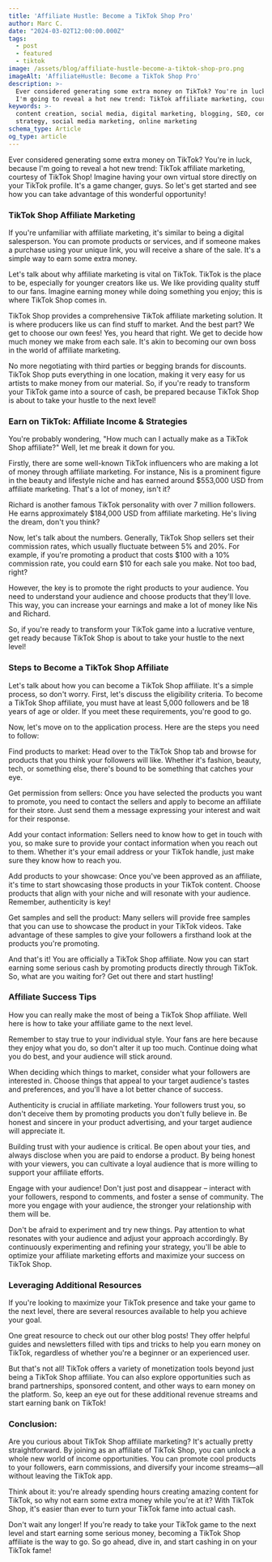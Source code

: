 ```yaml
---
title: 'Affiliate Hustle: Become a TikTok Shop Pro'
author: Marc C.
date: "2024-03-02T12:00:00.000Z"
tags:
  - post
  - featured
  - tiktok
image: /assets/blog/affiliate-hustle-become-a-tiktok-shop-pro.png
imageAlt: 'AffiliateHustle: Become a TikTok Shop Pro'
description: >-
  Ever considered generating some extra money on TikTok? You're in luck, because
  I'm going to reveal a hot new trend: TikTok affiliate marketing, courtesy...
keywords: >-
  content creation, social media, digital marketing, blogging, SEO, content
  strategy, social media marketing, online marketing
schema_type: Article
og_type: article
---
```

Ever considered generating some extra money on TikTok? You're in luck, because I'm going to reveal a hot new trend: TikTok affiliate marketing, courtesy of TikTok Shop! Imagine having your own virtual store directly on your TikTok profile. It's a game changer, guys. So let's get started and see how you can take advantage of this wonderful opportunity!



### TikTok Shop Affiliate Marketing

If you're unfamiliar with affiliate marketing, it's similar to being a digital salesperson. You can promote products or services, and if someone makes a purchase using your unique link, you will receive a share of the sale. It's a simple way to earn some extra money. 



Let's talk about why affiliate marketing is vital on TikTok. TikTok is the place to be, especially for younger creators like us. We like providing quality stuff to our fans. Imagine earning money while doing something you enjoy; this is where TikTok Shop comes in. 



TikTok Shop provides a comprehensive TikTok affiliate marketing solution. It is where producers like us can find stuff to market. And the best part? We get to choose our own fees! Yes, you heard that right. We get to decide how much money we make from each sale. It's akin to becoming our own boss in the world of affiliate marketing.



No more negotiating with third parties or begging brands for discounts. TikTok Shop puts everything in one location, making it very easy for us artists to make money from our material. So, if you're ready to transform your TikTok game into a source of cash, be prepared because TikTok Shop is about to take your hustle to the next level!



### Earn on TikTok: Affiliate Income & Strategies

You're probably wondering, "How much can I actually make as a TikTok Shop affiliate?" Well, let me break it down for you.



Firstly, there are some well-known TikTok influencers who are making a lot of money through affiliate marketing. For instance, Nis is a prominent figure in the beauty and lifestyle niche and has earned around $553,000 USD from affiliate marketing. That's a lot of money, isn't it?



Richard is another famous TikTok personality with over 7 million followers. He earns approximately $184,000 USD from affiliate marketing. He's living the dream, don't you think?



Now, let's talk about the numbers. Generally, TikTok Shop sellers set their commission rates, which usually fluctuate between 5% and 20%. For example, if you're promoting a product that costs $100 with a 10% commission rate, you could earn $10 for each sale you make. Not too bad, right?



However, the key is to promote the right products to your audience. You need to understand your audience and choose products that they'll love. This way, you can increase your earnings and make a lot of money like Nis and Richard.



So, if you're ready to transform your TikTok game into a lucrative venture, get ready because TikTok Shop is about to take your hustle to the next level!



### Steps to Become a TikTok Shop Affiliate



Let's talk about how you can become a TikTok Shop affiliate. It's a simple process, so don't worry. First, let's discuss the eligibility criteria. To become a TikTok Shop affiliate, you must have at least 5,000 followers and be 18 years of age or older. If you meet these requirements, you're good to go.



Now, let's move on to the application process. Here are the steps you need to follow:



Find products to market: Head over to the TikTok Shop tab and browse for products that you think your followers will like. Whether it's fashion, beauty, tech, or something else, there's bound to be something that catches your eye.



Get permission from sellers: Once you have selected the products you want to promote, you need to contact the sellers and apply to become an affiliate for their store. Just send them a message expressing your interest and wait for their response.



Add your contact information: Sellers need to know how to get in touch with you, so make sure to provide your contact information when you reach out to them. Whether it's your email address or your TikTok handle, just make sure they know how to reach you.



Add products to your showcase: Once you've been approved as an affiliate, it's time to start showcasing those products in your TikTok content. Choose products that align with your niche and will resonate with your audience. Remember, authenticity is key!



Get samples and sell the product: Many sellers will provide free samples that you can use to showcase the product in your TikTok videos. Take advantage of these samples to give your followers a firsthand look at the products you're promoting.



And that's it! You are officially a TikTok Shop affiliate. Now you can start earning some serious cash by promoting products directly through TikTok. So, what are you waiting for? Get out there and start hustling!

### Affiliate Success Tips



How you can really make the most of being a TikTok Shop affiliate. Well here is how to take your affiliate game to the next level.



Remember to stay true to your individual style. Your fans are here because they enjoy what you do, so don't alter it up too much. Continue doing what you do best, and your audience will stick around.

When deciding which things to market, consider what your followers are interested in. Choose things that appeal to your target audience's tastes and preferences, and you'll have a lot better chance of success.



Authenticity is crucial in affiliate marketing. Your followers trust you, so don't deceive them by promoting products you don't fully believe in. Be honest and sincere in your product advertising, and your target audience will appreciate it.



Building trust with your audience is critical. Be open about your ties, and always disclose when you are paid to endorse a product. By being honest with your viewers, you can cultivate a loyal audience that is more willing to support your affiliate efforts.



Engage with your audience! Don't just post and disappear – interact with your followers, respond to comments, and foster a sense of community. The more you engage with your audience, the stronger your relationship with them will be.



Don't be afraid to experiment and try new things. Pay attention to what resonates with your audience and adjust your approach accordingly. By continuously experimenting and refining your strategy, you'll be able to optimize your affiliate marketing efforts and maximize your success on TikTok Shop.



### Leveraging Additional Resources

If you're looking to maximize your TikTok presence and take your game to the next level, there are several resources available to help you achieve your goal.



One great resource to check out our other blog posts! They offer helpful guides and newsletters filled with tips and tricks to help you earn money on TikTok, regardless of whether you're a beginner or an experienced user.



But that's not all! TikTok offers a variety of monetization tools beyond just being a TikTok Shop affiliate. You can also explore opportunities such as brand partnerships, sponsored content, and other ways to earn money on the platform. So, keep an eye out for these additional revenue streams and start earning bank on TikTok!



### Conclusion:

Are you curious about TikTok Shop affiliate marketing? It's actually pretty straightforward. By joining as an affiliate of TikTok Shop, you can unlock a whole new world of income opportunities. You can promote cool products to your followers, earn commissions, and diversify your income streams—all without leaving the TikTok app.



Think about it: you're already spending hours creating amazing content for TikTok, so why not earn some extra money while you're at it? With TikTok Shop, it's easier than ever to turn your TikTok fame into actual cash.



Don't wait any longer! If you're ready to take your TikTok game to the next level and start earning some serious money, becoming a TikTok Shop affiliate is the way to go. So go ahead, dive in, and start cashing in on your TikTok fame!
